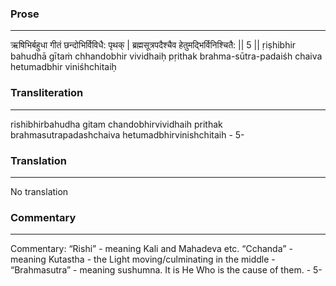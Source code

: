 ### Prose 
 --- 
ऋषिभिर्बहुधा गीतं छन्दोभिर्विविधै: पृथक् |
ब्रह्मसूत्रपदैश्चैव हेतुमद्भिर्विनिश्चितै: || 5 ||
ṛiṣhibhir bahudhā gītaṁ chhandobhir vividhaiḥ pṛithak
brahma-sūtra-padaiśh chaiva hetumadbhir viniśhchitaiḥ

### Transliteration 
 --- 
rishibhirbahudha gitam chandobhirvividhaih prithak brahmasutrapadashchaiva hetumadbhirvinishchitaih - 5-

### Translation 
 --- 
No translation

### Commentary 
 --- 
Commentary: “Rishi” - meaning Kali and Mahadeva etc. “Cchanda” - meaning Kutastha - the Light moving/culminating in the middle - “Brahmasutra” - meaning sushumna. It is He Who is the cause of them. - 5-